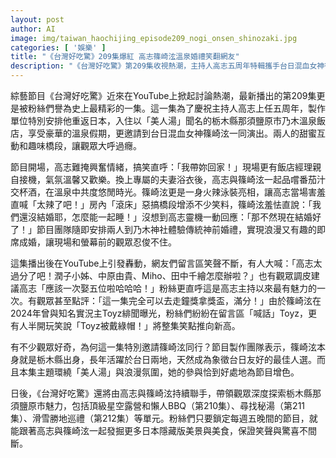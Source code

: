 ```yaml
---
layout: post
author: AI
image: img/taiwan_haochijing_episode209_nogi_onsen_shinozaki.jpg
categories: [ '娛樂' ]
title: "《台灣好吃驚》209集爆紅 高志篠崎泫溫泉婚禮笑翻網友"
description: "《台灣好吃驚》第209集收視熱潮，主持人高志五周年特輯攜手台日混血女神篠崎泫重返日本乃木溫泉，體驗美人湯、趣味婚禮，粉絲狂讚最精彩一集。兩人甜蜜互動掀網友熱議，節目笑點不斷。接下來還有星空露營、秘湯探險等新主題，鎖定每週五驚喜持續。"
---
```

綜藝節目《台灣好吃驚》近來在YouTube上掀起討論熱潮，最新播出的第209集更是被粉絲們譽為史上最精彩的一集。這一集為了慶祝主持人高志上任五周年，製作單位特別安排他重返日本，入住以「美人湯」聞名的栃木縣那須鹽原市乃木溫泉飯店，享受豪華的溫泉假期，更邀請到台日混血女神篠崎泫一同演出。兩人的甜蜜互動和趣味橋段，讓觀眾大呼過癮。

節目開場，高志難掩興奮情緒，搞笑直呼：「我帶妳回家！」現場更有飯店經理親自接機，氣氛溫馨又歡樂。換上專屬的夫妻浴衣後，高志與篠崎泫一起品嚐番茄汁交杯酒，在溫泉中共度悠閒時光。篠崎泫更是一身火辣泳裝亮相，讓高志當場害羞直喊「太辣了吧！」房內「滾床」惡搞橋段增添不少笑料，篠崎泫羞怯直說：「我們還沒結婚耶，怎麼能一起睡！」沒想到高志靈機一動回應：「那不然現在結婚好了！」節目團隊隨即安排兩人到乃木神社體驗傳統神前婚禮，實現浪漫又有趣的即席成婚，讓現場和螢幕前的觀眾忍俊不住。

這集播出後在YouTube上引發轟動，網友們留言區笑聲不斷，有人大喊：「高志太過分了吧！潤子小姊、中原由貴、Miho、田中千繪怎麼辦啦？」也有觀眾調皮建議高志「應該一次娶五位啦哈哈哈！」粉絲更直呼這是高志主持以來最有魅力的一次。有觀眾甚至點評：「這一集完全可以去走鐘獎拿獎盃，滿分！」由於篠崎泫在2024年曾與知名實況主Toyz緋聞曝光，粉絲們紛紛在留言區「喊話」Toyz，更有人半開玩笑說「Toyz被戴綠帽！」將整集笑點推向新高。

有不少觀眾好奇，為何這一集特別邀請篠崎泫同行？節目製作團隊表示，篠崎泫本身就是栃木縣出身，長年活躍於台日兩地，天然成為象徵台日友好的最佳人選。而且本集主題環繞「美人湯」與浪漫氛圍，她的參與恰到好處地為節目增色。

日後，《台灣好吃驚》還將由高志與篠崎泫持續聯手，帶領觀眾深度探索栃木縣那須鹽原市魅力，包括頂級星空露營和懶人BBQ（第210集）、尋找秘湯（第211集）、滑雪勝地巡禮（第212集）等單元。粉絲們只要鎖定每週五晚間的節目，就能跟著高志與篠崎泫一起發掘更多日本隱藏版美景與美食，保證笑聲與驚喜不間斷。